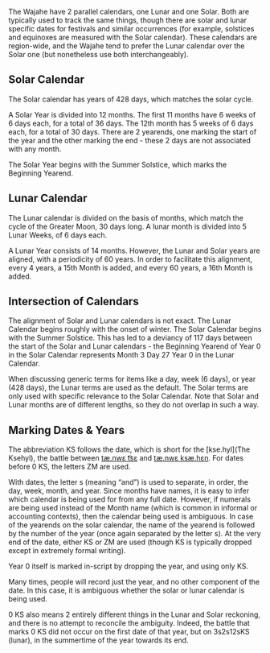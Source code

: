 The Wajahe have 2 parallel calendars, one Lunar and one Solar. Both are typically used to track the same things, though there are solar and lunar specific dates for festivals and similar occurrences (for example, solstices and equinoxes are measured with the Solar calendar). These calendars are region-wide, and the Wajahe tend to prefer the Lunar calendar over the Solar one (but nonetheless use both interchangeably).
## Solar Calendar

The Solar calendar has years of 428 days, which matches the solar cycle.

A Solar Year is divided into 12 months. The first 11 months have 6 weeks of 6 days each, for a total of 36 days. The 12th month has 5 weeks of 6 days each, for a total of 30 days. There are 2 yearends, one marking the start of the year and the other marking the end - these 2 days are not associated with any month.  

The Solar Year begins with the Summer Solstice, which marks the Beginning Yearend.
## Lunar Calendar

The Lunar calendar is divided on the basis of months, which match the cycle of the Greater Moon, 30 days long. A lunar month is divided into 5 Lunar Weeks, of 6 days each.

A Lunar Year consists of 14 months. However, the Lunar and Solar years are aligned, with a periodicity of 60 years. In order to facilitate this alignment, every 4 years, a 15th Month is added, and every 60 years, a 16th Month is added.
## Intersection of Calendars

The alignment of Solar and Lunar calendars is not exact. The Lunar Calendar begins roughly with the onset of winter. The Solar Calendar begins with the Summer Solstice. This has led to a deviancy of 117 days between the start of the Solar and Lunar calendars - the Beginning Yearend of Year 0 in the Solar Calendar represents Month 3 Day 27 Year 0 in the Lunar Calendar. 
  
When discussing generic terms for items like a day, week (6 days), or year (428 days), the Lunar terms are used as the default. The Solar terms are only used with specific relevance to the Solar Calendar. Note that Solar and Lunar months are of different lengths, so they do not overlap in such a way.
## Marking Dates & Years

The abbreviation KS follows the date, which is short for the [kse.hyl](The Ksehyl), the battle between [tæ.nwɛ t͡sɛ](Bemwe%20De.md) and [tæ.nwɛ ksæ.hɛn](Bemwe%20Gehan.md). For dates before 0 KS, the letters ZM are used.

With dates, the letter s (meaning “and”) is used to separate, in order, the day, week, month, and year. Since months have names, it is easy to infer which calendar is being used for from any full date. However, if numerals are being used instead of the Month name (which is common in informal or accounting contexts), then the calendar being used is ambiguous. In case of the yearends on the solar calendar, the name of the yearend is followed by the number of the year (once again separated by the letter s). At the very end of the date, either KS or ZM are used (though KS is typically dropped except in extremely formal writing).

Year 0 itself is marked in-script by dropping the year, and using only KS.

Many times, people will record just the year, and no other component of the date. In this case, it is ambiguous whether the solar or lunar calendar is being used.

0 KS also means 2 entirely different things in the Lunar and Solar reckoning, and there is no attempt to reconcile the ambiguity. Indeed, the battle that marks 0 KS did not occur on the first date of that year, but on 3s2s12sKS (lunar), in the summertime of the year towards its end.
